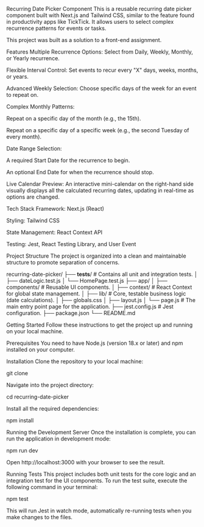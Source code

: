 Recurring Date Picker Component
This is a reusable recurring date picker component built with Next.js and Tailwind CSS, similar to the feature found in productivity apps like TickTick. It allows users to select complex recurrence patterns for events or tasks.

This project was built as a solution to a front-end assignment.

Features
Multiple Recurrence Options: Select from Daily, Weekly, Monthly, or Yearly recurrence.

Flexible Interval Control: Set events to recur every "X" days, weeks, months, or years.

Advanced Weekly Selection: Choose specific days of the week for an event to repeat on.

Complex Monthly Patterns:

Repeat on a specific day of the month (e.g., the 15th).

Repeat on a specific day of a specific week (e.g., the second Tuesday of every month).

Date Range Selection:

A required Start Date for the recurrence to begin.

An optional End Date for when the recurrence should stop.

Live Calendar Preview: An interactive mini-calendar on the right-hand side visually displays all the calculated recurring dates, updating in real-time as options are changed.

Tech Stack
Framework: Next.js (React)

Styling: Tailwind CSS

State Management: React Context API

Testing: Jest, React Testing Library, and User Event

Project Structure
The project is organized into a clean and maintainable structure to promote separation of concerns.

recurring-date-picker/
├── __tests__/              # Contains all unit and integration tests.
│   ├── dateLogic.test.js
│   └── HomePage.test.js
├── app/
│   ├── components/         # Reusable UI components.
│   ├── context/            # React Context for global state management.
│   ├── lib/                # Core, testable business logic (date calculations).
│   ├── globals.css
│   ├── layout.js
│   └── page.js             # The main entry point page for the application.
├── jest.config.js          # Jest configuration.
├── package.json
└── README.md

Getting Started
Follow these instructions to get the project up and running on your local machine.

Prerequisites
You need to have Node.js (version 18.x or later) and npm installed on your computer.

Installation
Clone the repository to your local machine:

git clone <your-repository-url>

Navigate into the project directory:

cd recurring-date-picker

Install all the required dependencies:

npm install

Running the Development Server
Once the installation is complete, you can run the application in development mode:

npm run dev

Open http://localhost:3000 with your browser to see the result.

Running Tests
This project includes both unit tests for the core logic and an integration test for the UI components. To run the test suite, execute the following command in your terminal:

npm test

This will run Jest in watch mode, automatically re-running tests when you make changes to the files.